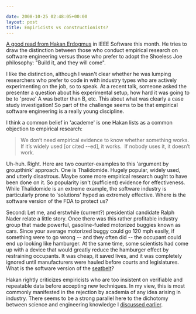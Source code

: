 ```yaml
---

date: 2008-10-25 02:48:05+00:00
layout: post
title: Empiricists vs constructionists?
---
```


[A good read from Hakan Erdogmus](http://ieeexplore.ieee.org.myaccess.library.utoronto.ca/xpl/freeabs_all.jsp?isnumber=4602659&arnumber=4602664) in IEEE Software this month. He tries to draw the distinction between those who conduct empirical research on software engineering versus those who prefer to adopt the Shoeless Joe philosophy: "Build it, and they will come".

I like the distinction, although I wasn't clear whether he was lumping researchers who prefer to code in with industry types who are actively experimenting on the job, so to speak. At a recent talk, someone asked the presenter a question about his experimental setup, how hard it was going to be to 'prove' A was better than B, etc. This about what was clearly a case study investigation! So part of the challenge seems to be that empirical software engineering is a really young discipline.

I think a common belief in 'academe' is one Hakan lists as a common objection to empirical research:


<blockquote>We don’t need empirical evidence to know whether something works. If it’s widely used [or cited --ed], it works.  If nobody uses it, it doesn’t work.</blockquote>


Uh-huh. Right. Here are two counter-examples to this 'argument by groupthink' approach. One is Thalidomide. Hugely popular, widely used, and utterly disastrous. Maybe some more empirical research ought to have been done on it. So popularity isn't (sufficient) evidence for effectiveness. While Thalidomide is an extreme example, the software industry is particularly prone to 'solutions' hyped as extremely effective. Where is the software version of the FDA to protect us?

Second: Let me, and erstwhile (current?) presidential candidate Ralph Nader relate a little story. Once there was this rather profitable industry group that made powerful, gasoline-fueled motorized buggies known as cars. Since your average motorized buggy could go 120 mph easily, if something were to go wrong -- and they often did -- the occupant could end up looking like hamburger. At the same time, some scientists had come up with a device that would greatly reduce the hamburger effect by restraining occupants. It was cheap, it saved lives, and it was completely ignored until manufacturers were hauled before courts and legislatures. What is the software version of the [seatbelt](http://en.wikipedia.org/wiki/Unsafe_at_Any_Speed)?

Hakan rightly criticizes empiricists who are too insistent on verifiable and repeatable data before accepting new techniques. In my view, this is most commonly manifested in the rejection by academia of any idea arising in industry. There seems to be a strong parallel here to the dichotomy between science and engineering knowledge I [discussed earlier](http://www.neilernst.net/archives/2008/the-relationship-between-science-and-technology/).
